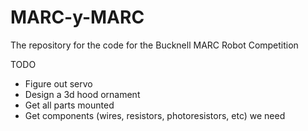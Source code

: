 # MARC-y-MARC
The repository for the code for the Bucknell MARC Robot Competition

TODO
- Figure out servo
- Design a 3d hood ornament
- Get all parts mounted
- Get components (wires, resistors, photoresistors, etc) we need
